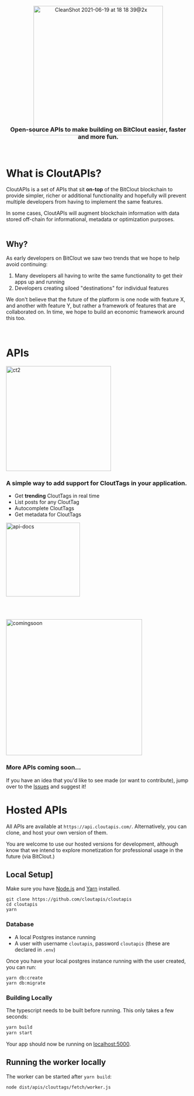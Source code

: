<p align="center" >

<img width="354" alt="CleanShot 2021-06-19 at 18 18 39@2x" src="https://user-images.githubusercontent.com/1068437/122656684-d3f7dc00-d12a-11eb-95b3-0792c9c0443e.png" alt="CloutAPIs Logo" >
</p>
<h3 align="center" style="margin-top:-40px;">
  Open-source APIs to make building on BitClout easier, faster and more fun.
</h3>

<br />

# What is CloutAPIs?
CloutAPIs is a set of APIs that sit **on-top** of the BitClout blockchain to provide simpler, richer or additional functionality and hopefully will prevent multiple developers from having to implement the same features.

In some cases, CloutAPIs will augment blockchain information with data stored off-chain for informational, metadata or optimization purposes.
<br />
<br />

## Why?

As early developers on BitClout we saw two trends that we hope to help avoid continuing:

1. Many developers all having to write the same functionality to get their apps up and running
2. Developers creating siloed "destinations" for individual features

We don't believe that the future of the platform is one node with feature X, and another with feature Y, but rather a framework of features that are collaborated on. In time, we hope to build an economic framework around this too.

<br />

# APIs
<p >
  <img width="287" alt="ct2" src="https://user-images.githubusercontent.com/1068437/122657023-cd1e9880-d12d-11eb-8184-0e5942c5d275.png">
  <br />
  <h3 >A simple way to add support for CloutTags in your application.</h3>
  
</p>

* Get **trending** CloutTags in real time
* List posts for any CloutTag
* Autocomplete CloutTags
* Get metadata for CloutTags


<a href="https://github.com/cloutapis/cloutapis/wiki/CloutTags-API" target="_blank">
<img width="202" alt="api-docs" src="https://user-images.githubusercontent.com/1068437/122657268-196ad800-d130-11eb-82fe-c7ddf7241a4d.png">
</a>

<br /><br />

<img width="372" alt="comingsoon" src="https://user-images.githubusercontent.com/1068437/122657053-f9d2b000-d12d-11eb-80d7-ef746bf9b127.png">

<h3>More APIs coming soon...</h3>

If you have an idea that you'd like to see made (or want to contribute), jump over to the [Issues](https://github.com/cloutapis/cloutapis/issues) and suggest it!

# Hosted APIs
All APIs are available at `https://api.cloutapis.com/`. Alternatively, you can clone, and host your own version of them.

You are welcome to use our hosted versions for development, although know that we intend to explore monetization for professional usage in the future (via BitClout.)


## Local Setup]
Make sure you have [Node.js](http://nodejs.org/) and [Yarn](https://classic.yarnpkg.com/en/docs/install/#mac-stable) installed.

```
git clone https://github.com/cloutapis/cloutapis
cd cloutapis
yarn
```

### Database
* A local Postgres instance running
* A user with username `cloutapis`, password `cloutapis` (these are declared in `.env`)

Once you have your local postgres instance running with the user created, you can run:

```
yarn db:create
yarn db:migrate
```

### Building Locally
The typescript needs to be built before running. This only takes a few seconds:

```sh
yarn build
yarn start
```

Your app should now be running on [localhost:5000](http://localhost:5000/).

## Running the worker locally
The worker can be started after `yarn build`:

```
node dist/apis/clouttags/fetch/worker.js
```

